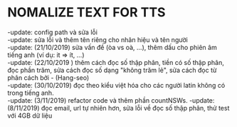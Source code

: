 # NOMALIZE TEXT FOR TTS
-update: config path và sửa lỗi<br>
-update: sửa lỗi và thêm tên riêng cho nhãn hiệu và tên người<br>
-update: (21/10/2019) sửa vấn đề (òa vs oà, ...), thêm dấu cho phiên âm tiếng anh (ví dụ: it => ít, ...)<br>
-update: (22/10/2019 ) thêm cách đọc số thập phân, tiền có số thập phân, đọc phần trăm, sửa cách đọc số dạng "không trăm lẻ", sửa cách đọc từ phân cách bởi - (Hang-seo)<br>
-update: (30/10/2019) đọc theo kiểu việt hóa cho các người latin không có trong tiếng anh.<br>
-update: (3/11/2019) refactor code và thêm phần countNSWs.
-update: (8/11/2019) đọc email, url tự nhiên hơn, sửa lỗi về đọc số thập phân, thử test với 4GB dữ liệu
